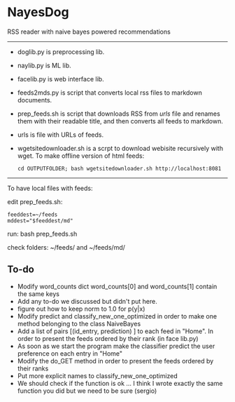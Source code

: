 # NayesDog
RSS reader with naive bayes powered recommendations

---

- doglib.py is preprocessing lib.
- naylib.py is ML lib.
- facelib.py is web interface lib.
- feeds2mds.py is script that converts local rss files to markdown documents.
- prep_feeds.sh is script that downloads RSS from *urls* file and renames them with their readable title, and then converts all feeds to markdown.
- urls is file with URLs of feeds.
- wgetsitedownloader.sh is a scrpt to download webisite recursively with wget. To make offline version of html feeds:

    ``` {.bash}
    cd OUTPUTFOLDER; bash wgetsitedownloader.sh http://localhost:8081
    ```

---

To have local files with feeds:

edit prep_feeds.sh:

``` {.bash}
feeddest=~/feeds
mddest="$feeddest/md"
```

run:
bash prep_feeds.sh

check folders:
~/feeds/ and ~/feeds/md/

## To-do

* Modify word_counts dict word_counts[0] and word_counts[1] contain the same keys
* Add any to-do we discussed but didn't put here.
* figure out how to keep norm to 1.0 for p(y|x)
* Modify predict and classify_new_one_optimized in order to make one method belonging to the class NaiveBayes
* Add a list of pairs [(id_entry, prediction) ] to each feed in "Home". In order to present the feeds ordered by their rank (in face lib.py)
* As soon as we start the program make the classifier predict the user preference on each entry in "Home"
* Modify the do_GET method in order to present the feeds ordered by their ranks
* Put more explicit names to classify_new_one_optimized 
* We should check if the function is ok ... I think I wrote exactly the same function you did but we need to be sure (sergio) 
